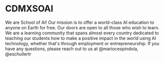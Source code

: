 # CDMXSOAI

We are School of AI! Our mission is to offer a world-class AI education to anyone on Earth for free. 
Our doors are open to all those who wish to learn. We are a learning community that spans almost every country dedicated to teaching our students how to make a positive impact in the world using AI technology, whether that's through employment or entrepreneurship. If you have any questions, please reach out to us at @mariocespindola, @eschullertr 